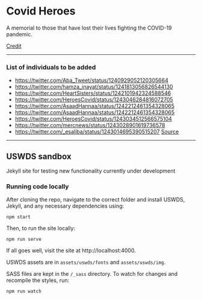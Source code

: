 # Covid Heroes
A memorial to those that have lost their lives fighting the COVID-19 pandemic.

[Credit](https://twitter.com/Pinboard/status/1243027902767067136)

---

### List of individuals to be added
- https://twitter.com/Aba_Tweet/status/1240929052120305664
- https://twitter.com/hamza_inayat/status/1241813056826544130
- https://twitter.com/HeartSisters/status/1242101942324588546
- https://twitter.com/HeroesCovid/status/1243046284816072705
- https://twitter.com/AsaadHannaa/status/1242212461354328065
- https://twitter.com/AsaadHannaa/status/1242212461354328065
- https://twitter.com/HeroesCovid/status/1243034512566575104
- https://twitter.com/mercnews/status/1243028901619736578
- https://twitter.com/_esaliba/status/1243014695390515207
[Source](https://twitter.com/HeroesCovid)

---

## USWDS sandbox
Jekyll site for testing new functionality currently under development

### Running code locally
After cloning the repo, navigate to the correct folder and install USWDS, Jekyll, and any necessary dependencies using:
```
npm start
```
Then, to run the site locally:
```
npm run serve
```
If all goes well, visit the site at http://localhost:4000.

USWDS assets are in `assets/uswds/fonts` and `assets/uswds/img`.

SASS files are kept in the `/_sass` directory. To watch for changes and recompile the styles, run:
```
npm run watch
```
